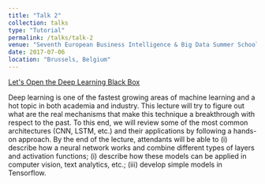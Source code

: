 ```yaml
---
title: "Talk 2"
collection: talks
type: "Tutorial"
permalink: /talks/talk-2
venue: "Seventh European Business Intelligence & Big Data Summer School (eBISS 2017)"
date: 2017-07-06
location: "Brussels, Belgium"
---
```


[Let's Open the Deep Learning Black Box](http://cs.ulb.ac.be/conferences/ebiss2017/files/slides/vitria_ebiss2017)

Deep learning is one of the fastest growing areas of machine learning and a hot topic in both academia and industry. This lecture will try to figure out what are the real mechanisms that make this technique a breakthrough with respect to the past. To this end, we will review some of the most common architectures (CNN, LSTM, etc.) and their applications by following a hands-on approach. By the end of the lecture, attendants will be able to (i) describe how a neural network works and combine different types of layers and activation functions; (i) describe how these models can be applied in computer vision, text analytics, etc.; (iii) develop simple models in Tensorflow.
